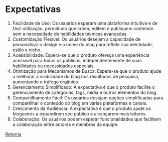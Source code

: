 # Expectativas

1. Facilidade de Uso: Os usuários esperam uma plataforma intuitiva e de fácil utilização, permitindo que criem, editem e publiquem conteúdo sem a necessidade de habilidades técnicas avançadas.
2. Customização Flexível: Os usuários desejam a capacidade de personalizar o design e o nome do blog para refletir sua identidade, estilo e nicho.
3. Acessibilidade: Espera-se que o produto ofereça uma experiência acessível para todos os públicos, independentemente de suas habilidades ou necessidades especiais.
4. Otimização para Mecanismos de Busca: Espera-se que o produto ajude a melhorar a visibilidade do blog nos resultados de pesquisa, aumentando o tráfego orgânico.
5. Gerenciamento Simplificado: A expectativa é que o produto facilite o gerenciamento de categorias, tags, mídia e outros elementos do blog.
6. Compartilhamento Fácil: Os usuários desejam opções simplificadas para compartilhar o conteúdo do blog em várias plataformas e canais.
7. Crescimento da Audiência: A expectativa é que o produto ajude os blogueiros a expandirem seu público e alcançarem mais leitores.
8. Colaboração: Os usuários podem esperar funcionalidades que facilitem a colaboração entre autores e membros da equipe.

[Retorna](../README.md)

